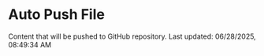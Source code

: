 # Auto Push File

Content that will be pushed to GitHub repository.
Last updated: 06/28/2025, 08:49:34 AM